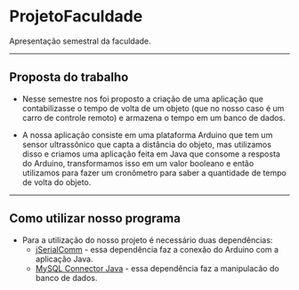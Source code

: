 # ProjetoFaculdade
Apresentação semestral da faculdade.

---
## Proposta do trabalho
- Nesse semestre nos foi proposto a criação de uma aplicação que contabilizasse o tempo de volta 
de um objeto (que no nosso caso é um carro de controle remoto) e armazena o tempo em um banco de dados.

- A nossa aplicação consiste em uma plataforma Arduino que tem um sensor ultrassônico que capta 
a distância do objeto, mas utilizamos disso e criamos uma aplicação feita em Java que consome a resposta 
do Arduino, transformamos isso em um valor booleano e então utilizamos para fazer um cronômetro para saber a
quantidade de tempo de volta do objeto.

---

## Como utilizar nosso programa

- Para a utilização do nosso projeto é necessário duas dependências:
  - [jSerialComm](https://github.com/Fazecast/jSerialComm) - essa dependência faz a conexão do Arduino com a aplicação Java.
  - [MySQL Connector Java](https://mvnrepository.com/artifact/mysql/mysql-connector-java) - essa dependência faz a manipulacão do banco de dados.